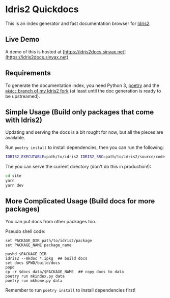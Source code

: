 # Idris2 Quickdocs

This is an index generator and fast documentation browser for
[Idris2](https://github.com/idris-lang/Idris2).

## Live Demo

A demo of this is hosted at [https://idris2docs.sinyax.net](https://idris2docs.sinyax.net)

## Requirements

To generate the documentation index, you need Python 3,
[poetry](https://python-poetry.org/) and the [`mkdoc` branch of my Idris2
fork](https://github.com/cypheon/Idris2/tree/mkdoc) (at least until the doc
generation is ready to be upstreamed).

## Simple Usage (Build only packages that come with Idris2)

Updating and serving the docs is a bit rought for now, but all the pieces are
available.

Run `poetry install` to install dependencies, then you can run the following:

```sh
IDRIS2_EXECUTABLE=path/to/idris2 IDRIS2_SRC=path/to/idris2/source/code ./rebuild_idris2_bundled_packages.sh
```

The you can serve the current directory (don't do this in production!):

```sh
cd site
yarn
yarn dev
```

## More Complicated Usage (Build docs for more packages)

You can put docs from other packages too.

Pseudo shell code:

```fish
set PACKAGE_DIR path/to/idris2/package
set PACKAGE_NAME package_name

pushd $PACKAGE_DIR
idris2 --mkdoc *.ipkg  ## build docs
set docs $PWD/build/docs
popd
cp -r $docs data/$PACKAGE_NAME  ## copy docs to data
poetry run mkindex.py data
poetry run mkhome.py data
```

Remember to run `poetry install` to install dependencies first!
